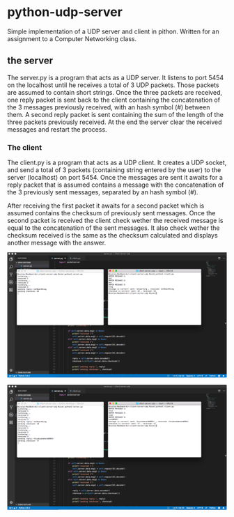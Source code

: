 # python-udp-server

Simple implementation of a UDP server and client in pithon.
Written for an assignment to a Computer Networking class.

## the server

The server.py is a program that acts as a UDP server. It listens to port 5454 on the localhost until he receives a total of 3 UDP packets.
Those packets are assumed to contain short strings.
Once the three packets are received, one reply packet is sent back to the client containing the concatenation of the 3 messages previously received,
with an hash symbol (#) between them.
A second reply packet is sent containing the sum of the length of the three packets previously received.
At the end the server clear the received messages and restart the process.



### The client

The client.py is a program that acts as a UDP client.
It creates a UDP socket, and send a total of 3 packets (containing string entered by the user) to the server (localhost) on port 5454.
Once the messages are sent it awaits for a reply packet that is assumed contains a message with the concatenation of the 3 previously sent messages,
separated by an hash symbol (#).

After receiving the first packet it awaits for a second packet which is assumed contains the checksum of previously sent messages.
Once the second packet is received the client check wether the received message is equal to the concatenation of the sent messages.
It also check wether the checksum received is the same as the checksum calculated and displays another message with the answer.


![python udp server](screenshot.png)

![python udp server](screenshot2.png)